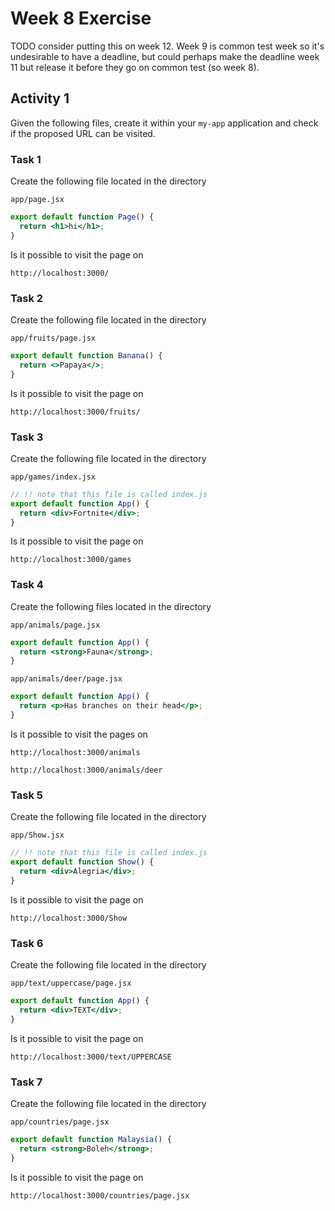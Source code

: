 # Week 8 Exercise

TODO consider putting this on week 12. Week 9 is common test week so it's undesirable to have a deadline, but could perhaps make the deadline week 11 but release it before they go on common test (so week 8).

## Activity 1

Given the following files, create it within your `my-app` application and check if the proposed URL can be visited.

### Task 1

Create the following file located in the directory

`app/page.jsx`

```jsx
export default function Page() {
  return <h1>hi</h1>;
}
```

Is it possible to visit the page on

`http://localhost:3000/`

### Task 2

Create the following file located in the directory

`app/fruits/page.jsx`

```jsx
export default function Banana() {
  return <>Papaya</>;
}
```

Is it possible to visit the page on

`http://localhost:3000/fruits/`

### Task 3

Create the following file located in the directory

`app/games/index.jsx`

```jsx
// !! note that this file is called index.js
export default function App() {
  return <div>Fortnite</div>;
}
```

Is it possible to visit the page on

`http://localhost:3000/games`

### Task 4

Create the following files located in the directory

`app/animals/page.jsx`

```jsx
export default function App() {
  return <strong>Fauna</strong>;
}
```

`app/animals/deer/page.jsx`

```jsx
export default function App() {
  return <p>Has branches on their head</p>;
}
```

Is it possible to visit the pages on

`http://localhost:3000/animals`

`http://localhost:3000/animals/deer`

### Task 5

Create the following file located in the directory

`app/Show.jsx`

```jsx
// !! note that this file is called index.js
export default function Show() {
  return <div>Alegria</div>;
}
```

Is it possible to visit the page on

`http://localhost:3000/Show`

### Task 6

Create the following file located in the directory

`app/text/uppercase/page.jsx`

```jsx
export default function App() {
  return <div>TEXT</div>;
}
```

Is it possible to visit the page on

`http://localhost:3000/text/UPPERCASE`

### Task 7

Create the following file located in the directory

`app/countries/page.jsx`

```jsx
export default function Malaysia() {
  return <strong>Boleh</strong>;
}
```

Is it possible to visit the page on

`http://localhost:3000/countries/page.jsx`
